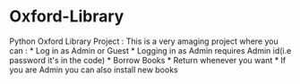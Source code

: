 # Oxford-Library
Python Oxford Library Project : 
This is a very amaging project where you can :
    * Log in as Admin or Guest
    * Logging in as Admin requires Admin id(i.e password it's in the code)
    * Borrow Books
    * Return whenever you want
    * If you are Admin you can also install new books
